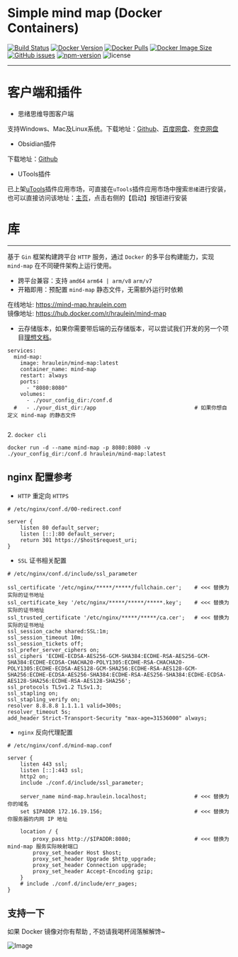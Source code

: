 # Simple mind map (Docker Containers)

[![Build Status](https://github.com/hraulein/mind-map/workflows/Multi-Platform%20Docker%20Build/badge.svg)](https://github.com/hraulein/mind-map/actions)
[![Docker Version](https://img.shields.io/docker/v/hraulein/mind-map/latest)](https://github.com/hraulein/mind-map/)
[![Docker Pulls](https://img.shields.io/docker/pulls/hraulein/mind-map)](https://hub.docker.com/r/hraulein/mind-map/)
[![Docker Image Size](https://img.shields.io/docker/image-size/hraulein/mind-map/latest)](https://hub.docker.com/r/hraulein/mind-map/)
[![GitHub issues](https://img.shields.io/github/issues/hraulein/mind-map)](https://github.com/hraulein/mind-map/issues)
[![npm-version](https://img.shields.io/npm/v/simple-mind-map)](https://www.npmjs.com/package/simple-mind-map)
![license](https://img.shields.io/npm/l/express.svg)

---

# 客户端和插件

- 思绪思维导图客户端

支持Windows、Mac及Linux系统。下载地址：[Github](https://github.com/wanglin2/mind-map/releases)、[百度网盘](https://pan.baidu.com/s/1C8phEJ5pagAAa-o1tU42Uw?pwd=jqfb)、[夸克网盘](https://pan.quark.cn/s/2733982f1976)

- Obsidian插件

下载地址：[Github](https://github.com/wanglin2/obsidian-simplemindmap/releases)

- UTools插件

已上架[uTools](https://www.u.tools/)插件应用市场，可直接在`uTools`插件应用市场中搜索`思绪`进行安装，也可以直接访问该地址：[主页](https://www.u-tools.cn/plugins/detail/%E6%80%9D%E7%BB%AA%E6%80%9D%E7%BB%B4%E5%AF%BC%E5%9B%BE/)，点击右侧的【启动】按钮进行安装

# 库

---

基于 `Gin` 框架构建跨平台 `HTTP` 服务，通过 `Docker` 的多平台构建能力，实现 `mind-map` 在不同硬件架构上运行使用。

* 跨平台兼容：支持 `amd64` `arm64 | arm/v8` `arm/v7`
* 开箱即用：预配置 `mind-map` 静态文件，无需额外运行时依赖

在线地址: https://mind-map.hraulein.com  
镜像地址: https://hub.docker.com/r/hraulein/mind-map

- 云存储版本，如果你需要带后端的云存储版本，可以尝试我们开发的另一个项目[理想文档](https://github.com/wanglin2/lx-doc)。

```
services:
  mind-map:
    image: hraulein/mind-map:latest
    container_name: mind-map
    restart: always
    ports:
      - "8080:8080"  
    volumes:                   
      - ./your_config_dir:/conf.d
  #   - ./your_dist_dir:/app                               # 如果你想自定义 mind-map 的静态文件


```

2\. `docker cli`

```
docker run -d --name mind-map -p 8080:8080 -v ./your_config_dir:/conf.d hraulein/mind-map:latest
```

## nginx 配置参考

- `HTTP` 重定向 `HTTPS` 

```
# /etc/nginx/conf.d/00-redirect.conf

server {
    listen 80 default_server;
    listen [::]:80 default_server;
    return 301 https://$host$request_uri;
}
```

- `SSL` 证书相关配置  

``` 
# /etc/nginx/conf.d/include/ssl_parameter

ssl_certificate '/etc/nginx/*****/*****/fullchain.cer';    # <<< 替换为实际的证书地址
ssl_certificate_key '/etc/nginx/*****/*****/*****.key';    # <<< 替换为实际的证书地址
ssl_trusted_certificate '/etc/nginx/*****/*****/ca.cer';   # <<< 替换为实际的证书地址
ssl_session_cache shared:SSL:1m;
ssl_session_timeout 10m;
ssl_session_tickets off;
ssl_prefer_server_ciphers on;
ssl_ciphers 'ECDHE-ECDSA-AES256-GCM-SHA384:ECDHE-RSA-AES256-GCM-SHA384:ECDHE-ECDSA-CHACHA20-POLY1305:ECDHE-RSA-CHACHA20-POLY1305:ECDHE-ECDSA-AES128-GCM-SHA256:ECDHE-RSA-AES128-GCM-SHA256:ECDHE-ECDSA-AES256-SHA384:ECDHE-RSA-AES256-SHA384:ECDHE-ECDSA-AES128-SHA256:ECDHE-RSA-AES128-SHA256';
ssl_protocols TLSv1.2 TLSv1.3;
ssl_stapling on;
ssl_stapling_verify on;
resolver 8.8.8.8 1.1.1.1 valid=300s;
resolver_timeout 5s;
add_header Strict-Transport-Security "max-age=31536000" always;
```

- `nginx` 反向代理配置

``` 
# /etc/nginx/conf.d/mind-map.conf

server {
    listen 443 ssl;
    listen [::]:443 ssl;
    http2 on;
    include ./conf.d/include/ssl_parameter;  
  
    server_name mind-map.hraulein.localhost;               # <<< 替换为你的域名
    set $IPADDR 172.16.19.156;                             # <<< 替换为你服务器的内网 IP 地址

    location / {
        proxy_pass http://$IPADDR:8080;                    # <<< 替换为 mind-map 服务实际映射端口
        proxy_set_header Host $host;
        proxy_set_header Upgrade $http_upgrade;
        proxy_set_header Connection upgrade;
        proxy_set_header Accept-Encoding gzip;
    }    
    # include ./conf.d/include/err_pages;
}
```

## 支持一下

如果 Docker 镜像对你有帮助 , 不妨请我喝杯阔落解解馋~

![Image](https://github.com/user-attachments/assets/a27ed620-30a3-460d-85b2-6fa869a91780)
